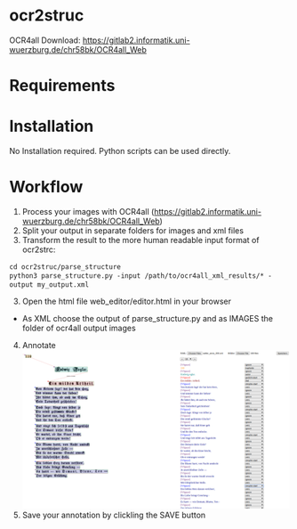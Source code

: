 # ocr2struc

OCR4all Download: https://gitlab2.informatik.uni-wuerzburg.de/chr58bk/OCR4all_Web

# Requirements

# Installation

No Installation required. Python scripts can be used directly.

# Workflow

1. Process your images with OCR4all (https://gitlab2.informatik.uni-wuerzburg.de/chr58bk/OCR4all_Web)
2. Split your output in separate folders for images and xml files
2. Transform the result to the more human readable input format of ocr2strc:
```
cd ocr2struc/parse_structure
python3 parse_structure.py -input /path/to/ocr4all_xml_results/* -output my_output.xml
```
3. Open the html file web_editor/editor.html in your browser
  - As XML choose the output of parse_structure.py and as IMAGES the folder of ocr4all output images
4. Annotate <br>
![demo](demo_img.png)
5. Save your annotation by clickling the SAVE button
